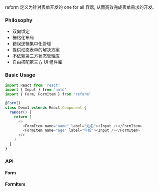 reform 定义为针对表单开发的 one for all 容器, 从而高效完成表单需求的开发。

### Philosophy

* 双向绑定
* 栅格化布局
* 错误逻辑集中化管理
* 提供动态表单的解决方案
* 不依赖第三方状态管理库
* 自由搭配第三方 UI 组件库

### Basic Usage

```js
import React from 'react'
import { Input } from 'antd'
import { Form, FormItem } from 'reform'

@Form()
class Demo1 extends React.Component {
  render() {
    return (
      <>
        <FormItem name="name" label="姓名"><Input /></FormItem>
        <FormItem name="age" label="年龄"><Input /></FormItem>
      </>
    )
  }
}
```

### API

#### Form

#### FormItem

<!-- | 属性 | 意义 | 必填 | 默认 |
| :-: | :-: | :-: | :-: |
| name | 表单中相应字段的名字 | 是 |  |
| label | 表单的名字 |  |  |
| colon | 是否带分号 |  |  | -->

